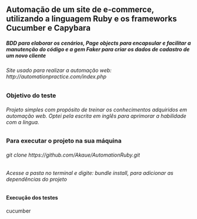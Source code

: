 

## Automação de um site de e-commerce, utilizando a linguagem Ruby e os frameworks Cucumber e Capybara
<h5> BDD para elaborar os cenários, Page objects para encapsular e facilitar a manutenção do código e a gem Faker para criar os dados de cadastro de um novo cliente </h5>


<h6>Site usado para realizar a automação web: http://automationpractice.com/index.php </h6>


### Objetivo do teste
<h6>Projeto simples com propósito de treinar os conhecimentos adquiridos em automação web. Optei pela escrita em inglês para aprimorar a habilidade com a lingua.</h6>

### Para executar o projeto na sua máquina
 <h6>git clone https://github.com/Akaue/AutomationRuby.git</h6>
 <h6>Acesse a pasta no terminal e digite: bundle install, para adicionar as dependências do projeto </h6>

#### Execução dos testes
cucumber





